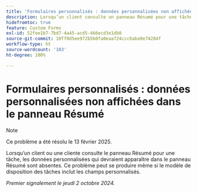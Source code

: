 ```yaml
---
title: 'Formulaires personnalisés : données personnalisées non affichées dans le panneau Résumé'
description: Lorsqu’un client consulte un panneau Résumé pour une tâche, les données personnalisées qui doivent apparaître dans le panneau Résumé ne sont pas présentes. Ce problème peut se produire même si le modèle de disposition des tâches inclut les champs personnalisés.
hidefromtoc: true
feature: Custom Forms
exl-id: 52fee1b7-7bd7-4a45-acd5-466ecd3e1db8
source-git-commit: 10ff0d5ee972b5b0fa0eaa724ccc6aba9e74284f
workflow-type: ht
source-wordcount: '103'
ht-degree: 100%

---
```


# Formulaires personnalisés : données personnalisées non affichées dans le panneau Résumé

>[!NOTE]
>
>Ce problème a été résolu le 13 février 2025.

Lorsqu’un client ou une cliente consulte le panneau Résumé pour une tâche, les données personnalisées qui devraient apparaître dans le panneau Résumé sont absentes. Ce problème peut se produire même si le modèle de disposition des tâches inclut les champs personnalisés.

_Premier signalement le jeudi 2 octobre 2024._
